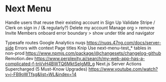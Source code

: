 # Next Menu

Handle users that reuse their existing account in Sign Up 
Validate Stripe / Clerk on sign in / (& regularly?)
Delete my account
Manage org > remove Invite Members
onboard error boundary > show under title and navigator

Typesafe routes
Google Analytics
nuqs  https://nuqs.47ng.com/docs/server-side
Errors with context
Page titles
Knip
Use next-menu-test_* tables in non-prod
https://www.npmjs.com/package/@changesets/changelog-github
Remotion.dev https://www.perplexity.ai/search/my-web-app-has-a-complicated-f-tnVvH4BWTQ6MktSeIgM9_g
Next.js Server Actions Supercharged (5 Must-Know Upgrades) https://www.youtube.com/watch?v=j-FB9oWTfsg&list=WL&index=14